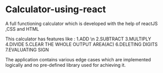 # Calculator-using-react

A full functioning calculator which is developed with the help of reactJS ,CSS and HTML

This calculator has features like :
1.ADD \n
2.SUBTRACT
3.MULTIPLY
4.DIVIDE
5.CLEAR THE WHOLE OUTPUT AREA(AC)
6.DELETING DIGITS
7.EVALUATING SIGN

The application contains various edge cases which are implemented logically and no pre-defined library used for achieving it.
